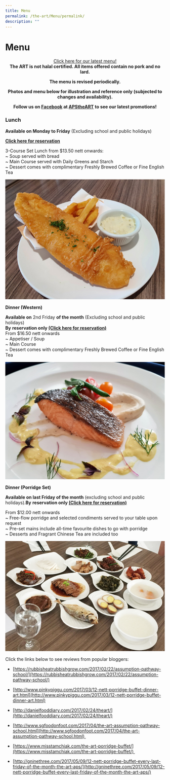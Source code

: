 ```yaml
---
title: Menu
permalink: /the-art/Menu/permalink/
description: ""
---
```

Menu
====

<center><a href="https://go.gov.sg/apstheart-menu">Click here for our latest menu!</a></center>

<center><b>The ART is not halal certified. All items offered contain no pork and no lard.

The menu is revised periodically.

Photos and menu below for illustration and reference only (subjected to changes and availability).

**Follow us on <a href="https://www.facebook.com/APStheART/">Facebook</a> at <a href="https://www.facebook.com/APStheART/">APStheART</a> to see our latest promotions!** </b></center>

### **Lunch**  

**Available on Monday to Friday** (Excluding school and public holidays)  
  

**[Click here for reservation](https://go.gov.sg/apstheart-onlinebooking)**

3-Course Set Lunch from $13.50 nett onwards:  
~ Soup served with bread  
~ Main Course served with Daily Greens and Starch  
~ Dessert comes with complimentary Freshly Brewed Coffee or Fine English Tea

![](/images/Fish%20N%20Chips.jpg)

**Dinner (Western)**

**Available on** 2nd Friday **of the month** (Excluding school and public holidays)  
**By** **reservation only [(Click here for reservation)](https://go.gov.sg/apstheart-onlinebooking)**  
From $16.50 nett onwards  
~ Appetiser / Soup  
~ Main Course  
~ Dessert comes with complimentary Freshly Brewed Coffee or Fine English Tea

![](/images/Seared%20Salmon.jpg)

**Dinner (Porridge Set)**

**Available on last Friday of the month** (excluding school and public holidays).**By** **reservation only [(Click here for reservation)](https://go.gov.sg/apstheart-onlinebooking)**  

  
From $12.00 nett onwards  
~ Free-flow porridge and selected condiments served to your table upon request  
~ Pre-set mains include all-time favourite dishes to go with porridge  
~ Desserts and Fragrant Chinese Tea are included too

![](/images/Porridge%20Buffet.jpg)

Click the links below to see reviews from popular bloggers:  

*   [https://rubbisheatrubbishgrow.com/2017/02/22/assumption-pathway-school/](https://rubbisheatrubbishgrow.com/2017/02/22/assumption-pathway-school/)  
    
*   [http://www.pinkypiggu.com/2017/03/12-nett-porridge-buffet-dinner-art.html](http://www.pinkypiggu.com/2017/03/12-nett-porridge-buffet-dinner-art.html)  
    
*   [http://danielfooddiary.com/2017/02/24/theart/](http://danielfooddiary.com/2017/02/24/theart/)  
    
*   [http://www.sgfoodonfoot.com/2017/04/the-art-assumption-pathway-school.html](http://www.sgfoodonfoot.com/2017/04/the-art-assumption-pathway-school.html)   
    
*   [https://www.misstamchiak.com/the-art-porridge-buffet/](https://www.misstamchiak.com/the-art-porridge-buffet/)   
    
*   [http://gninethree.com/2017/05/09/12-nett-porridge-buffet-every-last-friday-of-the-month-the-art-aps/](http://gninethree.com/2017/05/09/12-nett-porridge-buffet-every-last-friday-of-the-month-the-art-aps/)